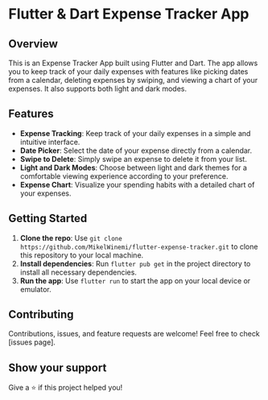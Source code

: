 # Flutter & Dart Expense Tracker App

## Overview

This is an Expense Tracker App built using Flutter and Dart. The app allows you to keep track of your daily expenses with features like picking dates from a calendar, deleting expenses by swiping, and viewing a chart of your expenses. It also supports both light and dark modes.

## Features

- **Expense Tracking**: Keep track of your daily expenses in a simple and intuitive interface.
- **Date Picker**: Select the date of your expense directly from a calendar.
- **Swipe to Delete**: Simply swipe an expense to delete it from your list.
- **Light and Dark Modes**: Choose between light and dark themes for a comfortable viewing experience according to your preference.
- **Expense Chart**: Visualize your spending habits with a detailed chart of your expenses.

## Getting Started

1. **Clone the repo**: Use `git clone https://github.com/MikelWinemi/flutter-expense-tracker.git` to clone this repository to your local machine.
2. **Install dependencies**: Run `flutter pub get` in the project directory to install all necessary dependencies.
3. **Run the app**: Use `flutter run` to start the app on your local device or emulator.

## Contributing

Contributions, issues, and feature requests are welcome! Feel free to check [issues page].

## Show your support

Give a ⭐️ if this project helped you!
